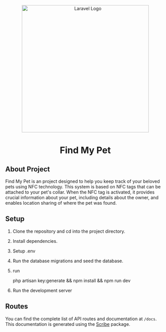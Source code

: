 <p align="center"><a href="https://laravel.com" target="_blank"><img src="https://raw.githubusercontent.com/laravel/art/master/logo-lockup/5%20SVG/2%20CMYK/1%20Full%20Color/laravel-logolockup-cmyk-red.svg" width="400" alt="Laravel Logo"></a></p>

<h1 align="center">
    Find My Pet
</h1>

## About Project
Find My Pet is an project designed to help you keep track of your beloved pets using NFC technology. This system is based on NFC tags that can be attached to your pet's collar. When the NFC tag is activated, it provides crucial information about your pet, including details about the owner, and enables location sharing of where the pet was found.

## Setup

1) Clone the repository and cd into the project directory.

2) Install dependencies.

3) Setup .env

4) Run the database migrations and seed the database.

5) run 

    php artisan key:generate && npm install && npm run dev

6) Run the development server

## Routes

You can find the complete list of API routes and documentation at `/docs`. This documentation is generated using the [Scribe](https://scribe.readthedocs.io/en/latest/) package.